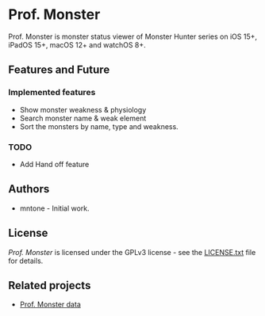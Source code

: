 # Prof. Monster

Prof. Monster is monster status viewer of Monster Hunter series on iOS 15+, iPadOS 15+, macOS 12+ and watchOS 8+.

## Features and Future

### Implemented features

- Show monster weakness & physiology
- Search monster name & weak element
- Sort the monsters by name, type and weakness.

### TODO

- Add Hand off feature

## Authors

- mntone - Initial work.

## License

*Prof. Monster* is licensed under the GPLv3 license - see the [LICENSE.txt](https://github.com/mntone/ProfMonster/blob/main/LICENSE.txt) file for details.

## Related projects

- [Prof. Monster data](//github.com/mntone/mhdata)
